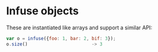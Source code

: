 # Infuse objects

These are instantiated like arrays and support a similar API:

```js
var o = infuse({foo: 1, bar: 2, bif: 3});
o.size()                        -> 3

```
